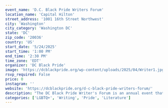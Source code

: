 ```yaml
---
event_name: 'D.C. Black Pride Writers Forum'
location_name: 'Capital Hilton'
street_address: '1001 16th Street Northwest'
city: 'Washington'
city_category: 'Washington DC'
state: 'DC'
zip_code: '20036'
country: 'US'
start_date: '5/24/2025'
start_time: '1:00 PM'
end_time: '2:30 PM'
time_zone: 'EDT'
organizer: 'DC Black Pride'
image: 'https://dcblackpride.org/wp-content/uploads/2025/04/Writer1.jpg'
rsvp_required: False
price: 0
instagram: ''
website: 'https://dcblackpride.org/d-c-black-pride-writers-forum/'
description: "The DC Black Pride Writer's Forum is an annual event that features a panel of Black LGBTQ+ writers discussing craft, life, and the business of writing. Celebrate literature and storytelling as a form of healing and empowerment."
categories: ['LGBTQ+', 'Writing', 'Pride', 'Literature']
---
```

